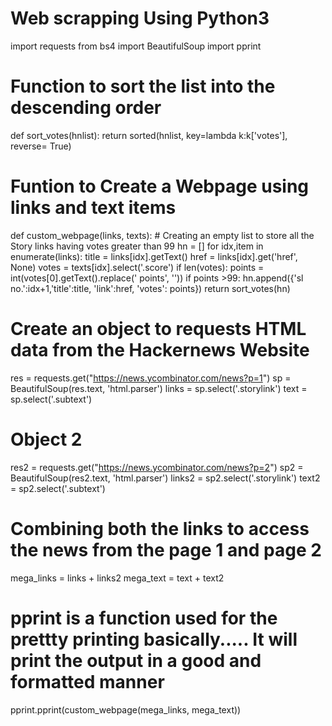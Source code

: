 # Web scrapping Using Python3 
import requests
from bs4 import BeautifulSoup
import pprint

# Function to sort the list into the descending order
def sort_votes(hnlist):
    return sorted(hnlist, key=lambda k:k['votes'], reverse= True)

# Funtion to Create a Webpage using links and text items
def custom_webpage(links, texts):
    # Creating an empty list to store all the Story links having votes greater than 99
    hn = []
    for idx,item in enumerate(links):
        title = links[idx].getText()
        href = links[idx].get('href', None)
        votes = texts[idx].select('.score')
        if len(votes):
            points = int(votes[0].getText().replace(' points', ''))
            if points >99:
              hn.append({'sl no.':idx+1,'title':title, 'link':href, 'votes': points})
    return sort_votes(hn)

# Create an object to requests HTML data from the Hackernews Website
res = requests.get("https://news.ycombinator.com/news?p=1")
sp = BeautifulSoup(res.text, 'html.parser')
links = sp.select('.storylink')
text = sp.select('.subtext')

# Object 2 
res2 = requests.get("https://news.ycombinator.com/news?p=2")
sp2 = BeautifulSoup(res2.text, 'html.parser')
links2 = sp2.select('.storylink')
text2 = sp2.select('.subtext')

# Combining both the links to access the news from the page 1 and page 2
mega_links = links + links2
mega_text = text + text2

# pprint is a function used for the prettty printing basically..... It will print the output in a good and formatted manner
pprint.pprint(custom_webpage(mega_links, mega_text))

